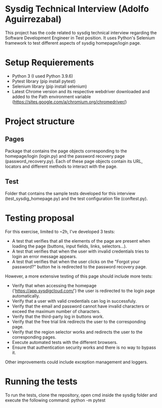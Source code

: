 # Sysdig Technical Interview (Adolfo Aguirrezabal)
This project has the code related to sysdig technical interview regarding the Software Development Engineer in Test position.
It uses Python's Selenium framework to test different aspects of sysdig homepage/login page.

# Setup Requierements
- Python 3 (I used Python 3.9.6)
- Pytest library (pip install pytest)
- Selenium library (pip install selenium)
- Latest Chrome version and its respective webdriver downloaded and added to the Path environment variable
(https://sites.google.com/a/chromium.org/chromedriver/)

# Project structure
## Pages
Package that contains the page objects corresponding to the homepage/login (login.py) and the password recovery page (password_recovery.py). Each of these page objects contain its URL, locators and different methods to interact with the page.

## Test
Folder that contains the sample tests developed for this interview (test_sysdig_homepage.py) and the test configuration file (conftest.py).

# Testing proposal
For this exercise, limited to ~2h, I've developed 3 tests:
- A test that verifies that all the elements of the page are present when loading the page (buttons, input fields, links, selectors...).
- A test that verifies that when the user with invalid credentials tries to login an error message appears.
- A test that verifies that when the user clicks on the "Forgot your password?" button he is redirected to the password recovery page.

However, a more extensive testing of this page should include more tests:
- Verify that when accessing the homepage ('https://app.sysdigcloud.com/') the user is redirected to the login page automatically.
- Verify that a user with valid credentials can log in successfuly.
- Verify that the email and password cannot have invalid characters or exceed the maximum number of characters.
- Verify that the third-party log in buttons work.
- Verify that the free trial link redirects the user to the corresponding page.
- Verify that the region selector works and redirects the user to the corresponding pages.
- Execute automated tests with the different browsers.
- Ensure that authentication security works and there is no way to bypass it.

Other improvements could include exception management and loggers.

# Running the tests
To run the tests, clone the repository, open cmd inside the sysdig folder and execute the following command: python -m pytest


